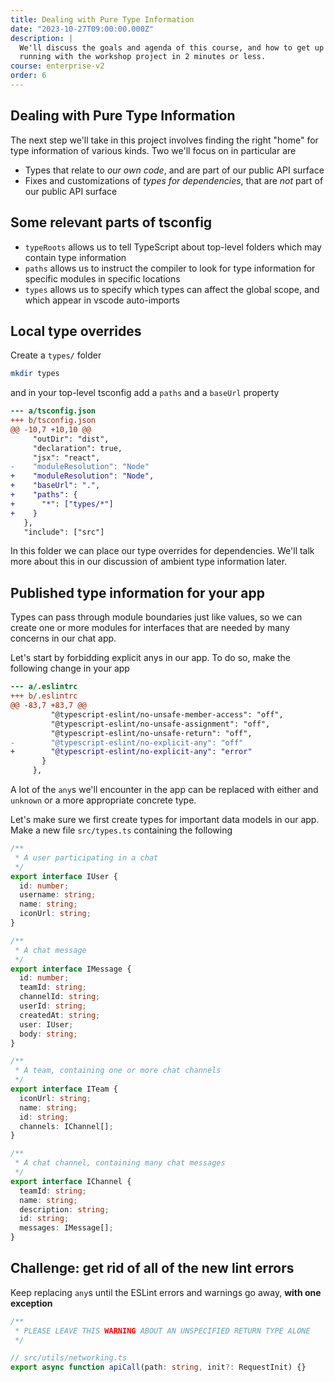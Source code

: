 ```yaml
---
title: Dealing with Pure Type Information
date: "2023-10-27T09:00:00.000Z"
description: |
  We'll discuss the goals and agenda of this course, and how to get up and
  running with the workshop project in 2 minutes or less.
course: enterprise-v2
order: 6
---
```


## Dealing with Pure Type Information

The next step we'll take in this project involves finding the right "home" for
type information of various kinds. Two we'll focus on in particular are

- Types that relate to _our own code_, and are part of our public API surface
- Fixes and customizations of _types for dependencies_, that are _not_ part of our public API surface

## Some relevant parts of tsconfig

- `typeRoots` allows us to tell TypeScript about top-level folders which may contain type information
- `paths` allows us to instruct the compiler to look for type information for specific modules in specific locations
- `types` allows us to specify which types can affect the global scope, and which appear in vscode auto-imports

## Local type overrides

Create a `types/` folder

```sh
mkdir types
```

and in your top-level tsconfig add a `paths` and a `baseUrl` property

```diff
--- a/tsconfig.json
+++ b/tsconfig.json
@@ -10,7 +10,10 @@
     "outDir": "dist",
     "declaration": true,
     "jsx": "react",
-    "moduleResolution": "Node"
+    "moduleResolution": "Node",
+    "baseUrl": ".",
+    "paths": {
+      "*": ["types/*"]
+    }
   },
   "include": ["src"]
```

In this folder we can place our type overrides for dependencies. We'll talk more about
this in our discussion of ambient type information later.

## Published type information for your app

Types can pass through module boundaries just like values, so we can create
one or more modules for interfaces that are needed by many concerns in our
chat app.

Let's start by forbidding explicit anys in our app. To do so, make the following
change in your app

```diff
--- a/.eslintrc
+++ b/.eslintrc
@@ -83,7 +83,7 @@
         "@typescript-eslint/no-unsafe-member-access": "off",
         "@typescript-eslint/no-unsafe-assignment": "off",
         "@typescript-eslint/no-unsafe-return": "off",
-        "@typescript-eslint/no-explicit-any": "off"
+        "@typescript-eslint/no-explicit-any": "error"
       }
     },
```

A lot of the `any`s we'll encounter in the app can be replaced with either
and `unknown` or a more appropriate concrete type.

Let's make sure we first create types for important data models in our app.
Make a new file `src/types.ts` containing the following

```ts
/**
 * A user participating in a chat
 */
export interface IUser {
  id: number;
  username: string;
  name: string;
  iconUrl: string;
}

/**
 * A chat message
 */
export interface IMessage {
  id: number;
  teamId: string;
  channelId: string;
  userId: string;
  createdAt: string;
  user: IUser;
  body: string;
}

/**
 * A team, containing one or more chat channels
 */
export interface ITeam {
  iconUrl: string;
  name: string;
  id: string;
  channels: IChannel[];
}

/**
 * A chat channel, containing many chat messages
 */
export interface IChannel {
  teamId: string;
  name: string;
  description: string;
  id: string;
  messages: IMessage[];
}
```

## Challenge: get rid of all of the new lint errors

Keep replacing `any`s until the ESLint errors and warnings go away, **with one exception**

```ts
/**
 * PLEASE LEAVE THIS WARNING ABOUT AN UNSPECIFIED RETURN TYPE ALONE
 */

// src/utils/networking.ts
export async function apiCall(path: string, init?: RequestInit) {}
```
